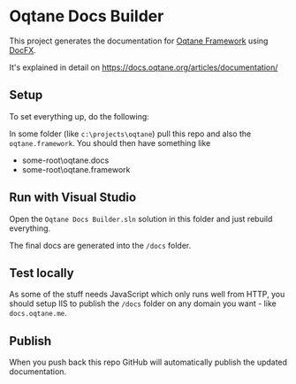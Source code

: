 # Oqtane Docs Builder

This project generates the documentation for [Oqtane Framework](https://github.com/oqtane/oqtane.framework) using [DocFX](https://dotnet.github.io/docfx/).

It's explained in detail on https://docs.oqtane.org/articles/documentation/

## Setup

To set everything up, do the following:

In some folder (like `c:\projects\oqtane`) pull this repo and also the `oqtane.framework`. You should then have something like

* some-root\oqtane.docs
* some-root\oqtane.framework

## Run with Visual Studio

Open the `Oqtane Docs Builder.sln` solution in this folder and just rebuild everything. 

The final docs are generated into the `/docs` folder.

## Test locally

As some of the stuff needs JavaScript which only runs well from HTTP, you should setup IIS to publish the `/docs` folder on any domain you want - like `docs.oqtane.me`. 


## Publish

When you push back this repo GitHub will automatically publish the updated documentation. 
